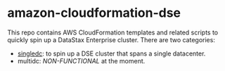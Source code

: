 # amazon-cloudformation-dse

This repo contains AWS CloudFormation templates and related scripts to quickly
spin up a DataStax Enterprise cluster. There are two categories:
- [singledc](https://github.com/DSPN/amazon-cloudformation-dse/tree/master/singledc): to spin up a DSE cluster that spans a single datacenter.
- multidc: *NON-FUNCTIONAL* at the moment.
